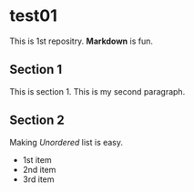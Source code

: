 # test01
 
 This is 1st repositry.
 **Markdown** is fun.


## Section 1
This is section 1.
This is my second paragraph.

## Section 2
Making *Unordered* list is easy.

- 1st item
- 2nd item
- 3rd item

